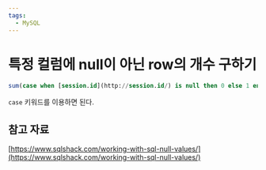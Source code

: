```yaml
---
tags:
  - MySQL
---
```

# 특정 컬럼에 null이 아닌 row의 개수 구하기

```sql
sum(case when [session.id](http://session.id/) is null then 0 else 1 end)
```

`case` 키워드를 이용하면 된다.

## 참고 자료

[https://www.sqlshack.com/working-with-sql-null-values/](https://www.sqlshack.com/working-with-sql-null-values/)